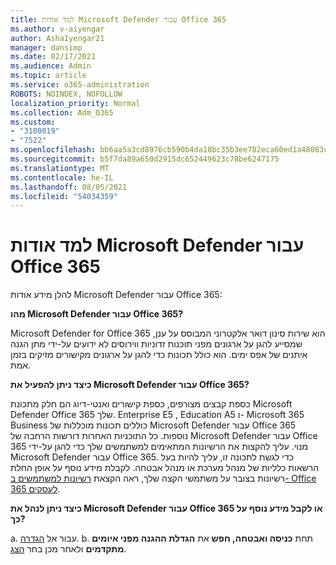 ```yaml
---
title: למד אודות Microsoft Defender עבור Office 365
ms.author: v-aiyengar
author: AshaIyengar21
manager: dansimp
ms.date: 02/17/2021
ms.audience: Admin
ms.topic: article
ms.service: o365-administration
ROBOTS: NOINDEX, NOFOLLOW
localization_priority: Normal
ms.collection: Adm_O365
ms.custom:
- "3100019"
- "7522"
ms.openlocfilehash: bb6aa5a3cd8976cb590b4da18bc35b3ee782eca60ed1a48083cca8e7ef17e51e
ms.sourcegitcommit: b5f7da89a650d2915dc652449623c78be6247175
ms.translationtype: MT
ms.contentlocale: he-IL
ms.lasthandoff: 08/05/2021
ms.locfileid: "54034359"
---
```

# <a name="learn-about-microsoft-defender-for-office-365"></a>למד אודות Microsoft Defender עבור Office 365

להלן מידע אודות Microsoft Defender עבור Office 365:

**מהו Microsoft Defender עבור Office 365?**

Microsoft Defender for Office 365 הוא שירות סינון דואר אלקטרוני המבוסס על ענן, שמסייע להגן על ארגונים מפני תוכנות זדוניות ווירוסים לא ידועים על-ידי מתן הגנה איתנים של אפס ימים. הוא כולל תכונות כדי להגן על ארגונים מקישורים מזיקים בזמן אמת.

**כיצד ניתן להפעיל את Microsoft Defender עבור Office 365?**

כספת קבצים מצורפים, כספת קישורים ואנטי-דיוג הם חלק מתכונת Microsoft Defender Office 365 שלך. Enterprise E5 , Education A5 ו- Microsoft 365 Business כוללים תכונות מוכללות של Microsoft Defender עבור Office 365 נוספות. כל התוכניות האחרות דורשות הרחבה של Microsoft Defender עבור Office 365 מנוי. עליך להקצות את הרשיונות המתאימים למשתמשים שלך כדי להגן על-ידי Microsoft Defender עבור Office 365. כדי לגשת לתכונה זו, עליך להיות בעל הרשאות כלליות של מנהל מערכת או מנהל אבטחה. לקבלת מידע נוסף על אופן החלת רשיונות בצובר על משתמשי הקצה שלך, ראה הקצאת [רשיונות למשתמשים ב- Office 365 לעסקים](https://go.microsoft.com/fwlink/?linkid=2093435).

**כיצד ניתן לנהל את Microsoft Defender עבור Office 365 או לקבל מידע נוסף על כך?**

a. עבור אל [הגדרה](https://go.microsoft.com/fwlink/p/?linkid=2075721).
b. תחת **כניסה ואבטחה, חפש** את **הגדלת ההגנה מפני איומים מתקדמים** ולאחר מכן בחר [הצג](https://go.microsoft.com/fwlink/?linkid=2109302).
